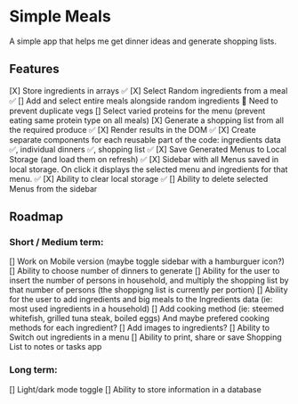 # Simple Meals

A simple app that helps me get dinner ideas and generate shopping lists.

## Features

[X] Store ingredients in arrays ✅
[X] Select Random ingredients from a meal ✅
[] Add and select entire meals alongside random ingredients 🚨 Need to prevent duplicate vegs
[] Select varied proteins for the menu (prevent eating same protein type on all meals)
[X] Generate a shopping list from all the required produce ✅
[X] Render results in the DOM ✅
[X] Create separate components for each reusable part of the code: ingredients data ✅, individual dinners ✅, shopping list ✅
[X] Save Generated Menus to Local Storage (and load them on refresh) ✅
[X] Sidebar with all Menus saved in local storage. On click it displays the selected menu and ingredients for that menu. ✅
[X] Ability to clear local storage ✅
[] Ability to delete selected Menus from the sidebar

## Roadmap

### Short / Medium term:

[] Work on Mobile version (maybe toggle sidebar with a hamburguer icon?)
[] Ability to choose number of dinners to generate
[] Ability for the user to insert the number of persons in household, and multiply the shopping list by that number of persons (the shoppigng list is currently per portion)
[] Ability for the user to add ingredients and big meals to the Ingredients data (ie: most used ingredients in a household)
[] Add cooking method (ie: steemed whitefish, grilled tuna steak, boiled eggs) And maybe prefered cooking methods for each ingredient?
[] Add images to ingredients?
[] Ability to Switch out ingredients in a menu
[] Ability to print, share or save Shopping List to notes or tasks app

### Long term:

[] Light/dark mode toggle
[] Ability to store information in a database

